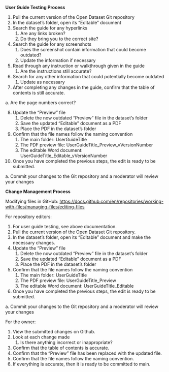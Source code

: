 ﻿**User Guide Testing Process**

1. Pull the current version of the Open Dataset Git repository 
1. In the dataset’s folder, open its “Editable” document 
1. Search the guide for any hyperlinks 
   1. Are any links broken? 
   1. Do they bring you to the correct site? 
1. Search the guide for any screenshots 
   1. Does the screenshot contain information that could become outdated? 
   1. Update the information if necessary 
1. Read through any instruction or walkthrough given in the guide 
   1. Are the instructions still accurate? 
1. Search for any other information that could potentially become outdated 
   1. Update as necessary 
1. After completing any changes in the guide, confirm that the table of contents is still accurate. 

a. Are the page numbers correct? 

8. Update the “Preview” file 
   1. Delete the now outdated “Preview” file in the dataset’s folder 
   1. Save the updated “Editable” document as a PDF 
   1. Place the PDF in the dataset’s folder 
8. Confirm that the file names follow the naming convention 
   1. The main folder: UserGuideTitle 
   1. The PDF preview file: UserGuideTitle\_Preview\_vVersionNumber 
   1. The editable Word document: UserGuideTitle\_Editable\_vVersionNumber 
8. Once you have completed the previous steps, the edit is ready to be submitted. 

a.  Commit your changes to the Git repository and a moderator will review your changes 

**Change Management Process**

Modifying files in GitHub: [https://docs.github.com/en/repositories/working-with-files/managing-files/editing-files ](https://docs.github.com/en/repositories/working-with-files/managing-files/editing-files)

For repository editors: 

1. For user guide testing, see above documentation. 
1. Pull the current version of the Open Dataset Git repository. 
1. In the dataset’s folder, open its “Editable” document and make the necessary changes. 
1. Update the “Preview” file 
   1. Delete the now outdated “Preview” file in the dataset’s folder 
   1. Save the updated “Editable” document as a PDF 
   1. Place the PDF in the dataset’s folder 
1. Confirm that the file names follow the naming convention 
   1. The main folder: UserGuideTitle 
   1. The PDF preview file: UserGuideTitle\_Preview 
   1. The editable Word document: UserGuideTitle\_Editable 
1. Once you have completed the previous steps, the edit is ready to be submitted. 

a. Commit your changes to the Git repository and a moderator will review your changes 

For the owner: 

1. View the submitted changes on Github. 
1. Look at each change made 
   1. Is there anything incorrect or inappropriate? 
1. Confirm that the table of contents is accurate. 
1. Confirm that the “Preview” file has been replaced with the updated file. 
5. Confirm that the file names follow the naming convention. 
5. If everything is accurate, then it is ready to be committed to main. 
